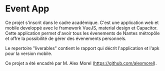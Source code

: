 # Event App
 Ce projet s'inscrit dans le cadre académique. 
 C'est une application web et mobile developpé avec le framework VueJS, material design et Capacitor.
 Cette application permet d'avoir tous les évenements de Nantes métropôle et offre la possibilité de gérer des évenements personnels.
 
 Le repertoire "liverables" contient le rapport qui décrit l'application et l'apk pour la version mobile.
 
 Ce projet a été encadré par M. Alex Morel (https://github.com/alexmorel).
